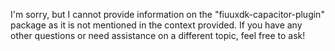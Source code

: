 I'm sorry, but I cannot provide information on the "fiuuxdk-capacitor-plugin" package as it is not mentioned in the context provided. If you have any other questions or need assistance on a different topic, feel free to ask!